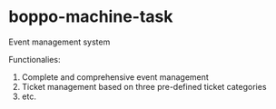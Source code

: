 # boppo-machine-task
Event management system

Functionalies:

1. Complete and comprehensive event management
2. Ticket management based on three pre-defined ticket categories
3. etc.
